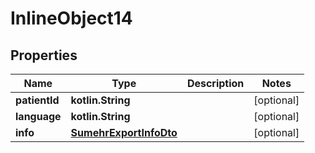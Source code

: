 
# InlineObject14

## Properties
Name | Type | Description | Notes
------------ | ------------- | ------------- | -------------
**patientId** | **kotlin.String** |  |  [optional]
**language** | **kotlin.String** |  |  [optional]
**info** | [**SumehrExportInfoDto**](SumehrExportInfoDto.md) |  |  [optional]



